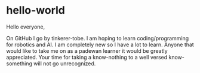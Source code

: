 # hello-world

Hello everyone,

On GitHub I go by tinkerer-tobe. I am hoping to learn coding/programming for robotics and AI. I am completely new so I have a lot to learn. Anyone that would like to take me on as a padewan learner it would be greatly appreciated. Your time for taking a know-nothing to a well versed know-something will not go unrecognized.
